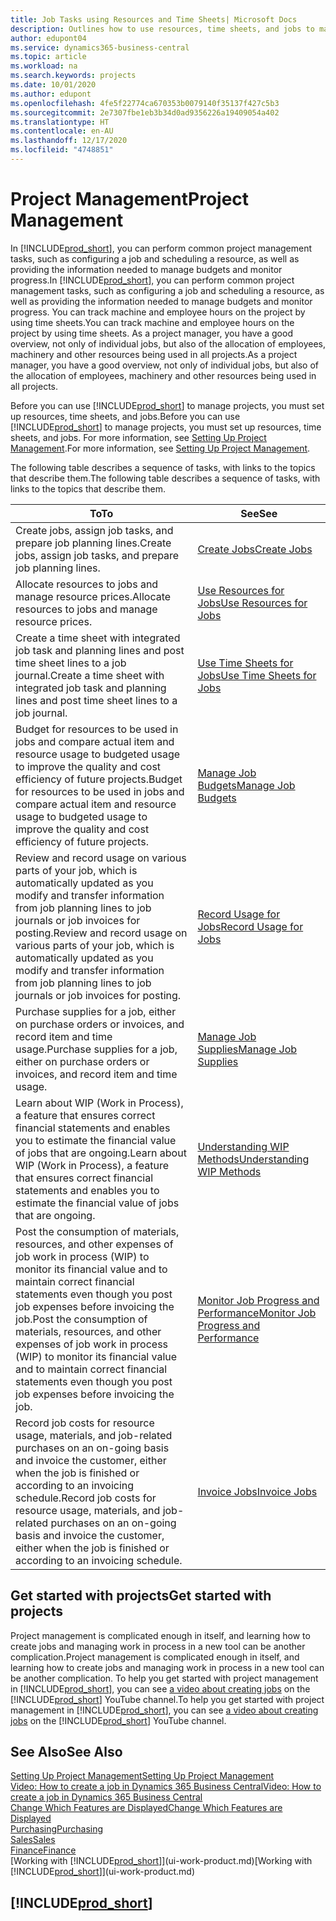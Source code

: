 ```yaml
---
title: Job Tasks using Resources and Time Sheets| Microsoft Docs
description: Outlines how to use resources, time sheets, and jobs to manage projects.
author: edupont04
ms.service: dynamics365-business-central
ms.topic: article
ms.workload: na
ms.search.keywords: projects
ms.date: 10/01/2020
ms.author: edupont
ms.openlocfilehash: 4fe5f22774ca670353b0079140f35137f427c5b3
ms.sourcegitcommit: 2e7307fbe1eb3b34d0ad9356226a19409054a402
ms.translationtype: HT
ms.contentlocale: en-AU
ms.lasthandoff: 12/17/2020
ms.locfileid: "4748851"
---
```

# <a name="project-management"></a><span data-ttu-id="3dbfe-103">Project Management</span><span class="sxs-lookup"><span data-stu-id="3dbfe-103">Project Management</span></span>
<span data-ttu-id="3dbfe-104">In [!INCLUDE[prod_short](includes/prod_short.md)], you can perform common project management tasks, such as configuring a job and scheduling a resource, as well as providing the information needed to manage budgets and monitor progress.</span><span class="sxs-lookup"><span data-stu-id="3dbfe-104">In [!INCLUDE[prod_short](includes/prod_short.md)], you can perform common project management tasks, such as configuring a job and scheduling a resource, as well as providing the information needed to manage budgets and monitor progress.</span></span> <span data-ttu-id="3dbfe-105">You can track machine and employee hours on the project by using time sheets.</span><span class="sxs-lookup"><span data-stu-id="3dbfe-105">You can track machine and employee hours on the project by using time sheets.</span></span> <span data-ttu-id="3dbfe-106">As a project manager, you have a good overview, not only of individual jobs, but also of the allocation of employees, machinery and other resources being used in all projects.</span><span class="sxs-lookup"><span data-stu-id="3dbfe-106">As a project manager, you have a good overview, not only of individual jobs, but also of the allocation of employees, machinery and other resources being used in all projects.</span></span>

<span data-ttu-id="3dbfe-107">Before you can use [!INCLUDE[prod_short](includes/prod_short.md)] to manage projects, you must set up resources, time sheets, and jobs.</span><span class="sxs-lookup"><span data-stu-id="3dbfe-107">Before you can use [!INCLUDE[prod_short](includes/prod_short.md)] to manage projects, you must set up resources, time sheets, and jobs.</span></span> <span data-ttu-id="3dbfe-108">For more information, see [Setting Up Project Management](projects-setup-projects.md).</span><span class="sxs-lookup"><span data-stu-id="3dbfe-108">For more information, see [Setting Up Project Management](projects-setup-projects.md).</span></span>  

<span data-ttu-id="3dbfe-109">The following table describes a sequence of tasks, with links to the topics that describe them.</span><span class="sxs-lookup"><span data-stu-id="3dbfe-109">The following table describes a sequence of tasks, with links to the topics that describe them.</span></span>

| <span data-ttu-id="3dbfe-110">To</span><span class="sxs-lookup"><span data-stu-id="3dbfe-110">To</span></span> | <span data-ttu-id="3dbfe-111">See</span><span class="sxs-lookup"><span data-stu-id="3dbfe-111">See</span></span> |
| --- | --- |
| <span data-ttu-id="3dbfe-112">Create jobs, assign job tasks, and prepare job planning lines.</span><span class="sxs-lookup"><span data-stu-id="3dbfe-112">Create jobs, assign job tasks, and prepare job planning lines.</span></span> |[<span data-ttu-id="3dbfe-113">Create Jobs</span><span class="sxs-lookup"><span data-stu-id="3dbfe-113">Create Jobs</span></span>](projects-how-create-jobs.md) |
| <span data-ttu-id="3dbfe-114">Allocate resources to jobs and manage resource prices.</span><span class="sxs-lookup"><span data-stu-id="3dbfe-114">Allocate resources to jobs and manage resource prices.</span></span> |[<span data-ttu-id="3dbfe-115">Use Resources for Jobs</span><span class="sxs-lookup"><span data-stu-id="3dbfe-115">Use Resources for Jobs</span></span>](projects-how-use-resources.md) |
| <span data-ttu-id="3dbfe-116">Create a time sheet with integrated job task and planning lines and post time sheet lines to a job journal.</span><span class="sxs-lookup"><span data-stu-id="3dbfe-116">Create a time sheet with integrated job task and planning lines and post time sheet lines to a job journal.</span></span> |[<span data-ttu-id="3dbfe-117">Use Time Sheets for Jobs</span><span class="sxs-lookup"><span data-stu-id="3dbfe-117">Use Time Sheets for Jobs</span></span>](projects-how-use-time-sheets.md) |
| <span data-ttu-id="3dbfe-118">Budget for resources to be used in jobs and compare actual item and resource usage to budgeted usage to improve the quality and cost efficiency of future projects.</span><span class="sxs-lookup"><span data-stu-id="3dbfe-118">Budget for resources to be used in jobs and compare actual item and resource usage to budgeted usage to improve the quality and cost efficiency of future projects.</span></span> |[<span data-ttu-id="3dbfe-119">Manage Job Budgets</span><span class="sxs-lookup"><span data-stu-id="3dbfe-119">Manage Job Budgets</span></span>](projects-how-manage-budgets.md) |
| <span data-ttu-id="3dbfe-120">Review and record usage on various parts of your job, which is automatically updated as you modify and transfer information from job planning lines to job journals or job invoices for posting.</span><span class="sxs-lookup"><span data-stu-id="3dbfe-120">Review and record usage on various parts of your job, which is automatically updated as you modify and transfer information from job planning lines to job journals or job invoices for posting.</span></span> |[<span data-ttu-id="3dbfe-121">Record Usage for Jobs</span><span class="sxs-lookup"><span data-stu-id="3dbfe-121">Record Usage for Jobs</span></span>](projects-how-record-job-usage.md) |
| <span data-ttu-id="3dbfe-122">Purchase supplies for a job, either on purchase orders or invoices, and record item and time usage.</span><span class="sxs-lookup"><span data-stu-id="3dbfe-122">Purchase supplies for a job, either on purchase orders or invoices, and record item and time usage.</span></span> |[<span data-ttu-id="3dbfe-123">Manage Job Supplies</span><span class="sxs-lookup"><span data-stu-id="3dbfe-123">Manage Job Supplies</span></span>](projects-how-manage-project-supplies.md) |
| <span data-ttu-id="3dbfe-124">Learn about WIP (Work in Process), a feature that ensures correct financial statements and enables you to estimate the financial value of jobs that are ongoing.</span><span class="sxs-lookup"><span data-stu-id="3dbfe-124">Learn about WIP (Work in Process), a feature that ensures correct financial statements and enables you to estimate the financial value of jobs that are ongoing.</span></span> |[<span data-ttu-id="3dbfe-125">Understanding WIP Methods</span><span class="sxs-lookup"><span data-stu-id="3dbfe-125">Understanding WIP Methods</span></span>](projects-understanding-wip.md) |
| <span data-ttu-id="3dbfe-126">Post the consumption of materials, resources, and other expenses of job work in process (WIP) to monitor its financial value and to maintain correct financial statements even though you post job expenses before invoicing the job.</span><span class="sxs-lookup"><span data-stu-id="3dbfe-126">Post the consumption of materials, resources, and other expenses of job work in process (WIP) to monitor its financial value and to maintain correct financial statements even though you post job expenses before invoicing the job.</span></span> |[<span data-ttu-id="3dbfe-127">Monitor Job Progress and Performance</span><span class="sxs-lookup"><span data-stu-id="3dbfe-127">Monitor Job Progress and Performance</span></span>](projects-how-monitor-progress-performance.md) |
| <span data-ttu-id="3dbfe-128">Record job costs for resource usage, materials, and job-related purchases on an on-going basis and invoice the customer, either when the job is finished or according to an invoicing schedule.</span><span class="sxs-lookup"><span data-stu-id="3dbfe-128">Record job costs for resource usage, materials, and job-related purchases on an on-going basis and invoice the customer, either when the job is finished or according to an invoicing schedule.</span></span> |[<span data-ttu-id="3dbfe-129">Invoice Jobs</span><span class="sxs-lookup"><span data-stu-id="3dbfe-129">Invoice Jobs</span></span>](projects-how-invoice-jobs.md) |

## <a name="get-started-with-projects"></a><span data-ttu-id="3dbfe-130">Get started with projects</span><span class="sxs-lookup"><span data-stu-id="3dbfe-130">Get started with projects</span></span>

<span data-ttu-id="3dbfe-131">Project management is complicated enough in itself, and learning how to create jobs and managing work in process in a new tool can be another complication.</span><span class="sxs-lookup"><span data-stu-id="3dbfe-131">Project management is complicated enough in itself, and learning how to create jobs and managing work in process in a new tool can be another complication.</span></span> <span data-ttu-id="3dbfe-132">To help you get started with project management in [!INCLUDE[prod_short](includes/prod_short.md)], you can see [a video about creating jobs](https://www.youtube.com/watch?v=VqaPWr7BWmw) on the [!INCLUDE[prod_short](includes/prod_short.md)] YouTube channel.</span><span class="sxs-lookup"><span data-stu-id="3dbfe-132">To help you get started with project management in [!INCLUDE[prod_short](includes/prod_short.md)], you can see [a video about creating jobs](https://www.youtube.com/watch?v=VqaPWr7BWmw) on the [!INCLUDE[prod_short](includes/prod_short.md)] YouTube channel.</span></span>  

## <a name="see-also"></a><span data-ttu-id="3dbfe-133">See Also</span><span class="sxs-lookup"><span data-stu-id="3dbfe-133">See Also</span></span>

[<span data-ttu-id="3dbfe-134">Setting Up Project Management</span><span class="sxs-lookup"><span data-stu-id="3dbfe-134">Setting Up Project Management</span></span>](projects-setup-projects.md)  
[<span data-ttu-id="3dbfe-135">Video: How to create a job in Dynamics 365 Business Central</span><span class="sxs-lookup"><span data-stu-id="3dbfe-135">Video: How to create a job in Dynamics 365 Business Central</span></span>](https://www.youtube.com/watch?v=VqaPWr7BWmw)  
[<span data-ttu-id="3dbfe-136">Change Which Features are Displayed</span><span class="sxs-lookup"><span data-stu-id="3dbfe-136">Change Which Features are Displayed</span></span>](ui-experiences.md)  
[<span data-ttu-id="3dbfe-137">Purchasing</span><span class="sxs-lookup"><span data-stu-id="3dbfe-137">Purchasing</span></span>](purchasing-manage-purchasing.md)  
[<span data-ttu-id="3dbfe-138">Sales</span><span class="sxs-lookup"><span data-stu-id="3dbfe-138">Sales</span></span>](sales-manage-sales.md)  
[<span data-ttu-id="3dbfe-139">Finance</span><span class="sxs-lookup"><span data-stu-id="3dbfe-139">Finance</span></span>](finance.md)  
<span data-ttu-id="3dbfe-140">[Working with [!INCLUDE[prod_short](includes/prod_short.md)]](ui-work-product.md)</span><span class="sxs-lookup"><span data-stu-id="3dbfe-140">[Working with [!INCLUDE[prod_short](includes/prod_short.md)]](ui-work-product.md)</span></span>  

## [!INCLUDE[prod_short](includes/free_trial_md.md)]  
